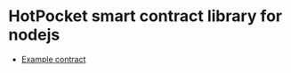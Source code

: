 # HotPocket smart contract library for nodejs

- [Example contract](https://github.com/HotPocketDev/hp-nodejs-contract/blob/main/example/echo-contract.js)